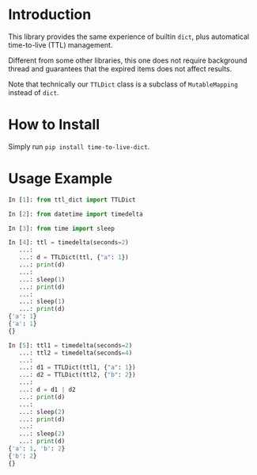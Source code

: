 # Introduction

This library provides the same experience of builtin `dict`, plus automatical time-to-live (TTL) management.

Different from some other libraries, this one does not require background thread and guarantees that the expired items does not affect results.

Note that technically our `TTLDict` class is a subclass of `MutableMapping` instead of `dict`.

# How to Install

Simply run `pip install time-to-live-dict`.

# Usage Example

``` python
In [1]: from ttl_dict import TTLDict

In [2]: from datetime import timedelta

In [3]: from time import sleep

In [4]: ttl = timedelta(seconds=2)
   ...:
   ...: d = TTLDict(ttl, {"a": 1})
   ...: print(d)
   ...:
   ...: sleep(1)
   ...: print(d)
   ...:
   ...: sleep(1)
   ...: print(d)
{'a': 1}
{'a': 1}
{}

In [5]: ttl1 = timedelta(seconds=2)
   ...: ttl2 = timedelta(seconds=4)
   ...:
   ...: d1 = TTLDict(ttl1, {"a": 1})
   ...: d2 = TTLDict(ttl2, {"b": 2})
   ...:
   ...: d = d1 | d2
   ...: print(d)
   ...:
   ...: sleep(2)
   ...: print(d)
   ...:
   ...: sleep(2)
   ...: print(d)
{'a': 1, 'b': 2}
{'b': 2}
{}
```
